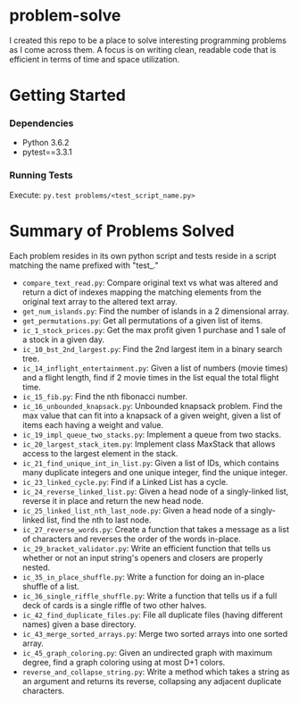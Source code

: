# problem-solve
I created this repo to be a place to solve interesting programming problems as I come across them. A focus is on writing clean, readable code that is efficient in terms of time and space utilization.

# Getting Started
### Dependencies
* Python 3.6.2
* pytest==3.3.1

### Running Tests
Execute: `py.test problems/<test_script_name.py>`

# Summary of Problems Solved
Each problem resides in its own python script and tests reside in a script matching the name prefixed with "test_."
* `compare_text_read.py`: Compare original text vs what was altered and return a dict of indexes mapping the matching elements from the original text array to the altered text array.
* `get_num_islands.py`: Find the number of islands in a 2 dimensional array.
* `get_permutations.py`: Get all permutations of a given list of items.
* `ic_1_stock_prices.py`: Get the max profit given 1 purchase and 1 sale of a stock in a given day.
* `ic_10_bst_2nd_largest.py`: Find the 2nd largest item in a binary search tree.
* `ic_14_inflight_entertainment.py`: Given a list of numbers (movie times) and a flight length, find if 2 movie times in the list equal the total flight time.
* `ic_15_fib.py`: Find the nth fibonacci number.
* `ic_16_unbounded_knapsack.py`: Unbounded knapsack problem. Find the max value that can fit into a knapsack of a given weight, given a list of items each having a weight and value.
* `ic_19_impl_queue_two_stacks.py`: Implement a queue from two stacks.
* `ic_20_largest_stack_item.py`: Implement class MaxStack that allows access to the largest element in the stack.
* `ic_21_find_unique_int_in_list.py`: Given a list of IDs, which contains many duplicate integers and one unique integer, find the unique integer.
* `ic_23_linked_cycle.py`: Find if a Linked List has a cycle.
* `ic_24_reverse_linked_list.py`: Given a head node of a singly-linked list, reverse it in place and return the new head node.
* `ic_25_linked_list_nth_last_node.py`: Given a head node of a singly-linked list, find the nth to last node.
* `ic_27_reverse_words.py`: Create a function that takes a message as a list of characters and reverses the order of the words in-place.
* `ic_29_bracket_validator.py`: Write an efficient function that tells us whether or not an input string's openers and closers are properly nested.
* `ic_35_in_place_shuffle.py`: Write a function for doing an in-place shuffle of a list.
* `ic_36_single_riffle_shuffle.py`: Write a function that tells us if a full deck of cards is a single riffle of two other halves.
* `ic_42_find_duplicate_files.py`: File all duplicate files (having different names) given a base directory.
* `ic_43_merge_sorted_arrays.py`: Merge two sorted arrays into one sorted array.
* `ic_45_graph_coloring.py`: Given an undirected graph with maximum degree, find a graph coloring using at most D+1 colors.
* `reverse_and_collapse_string.py`: Write a method which takes a string as an argument and returns its reverse, collapsing any adjacent duplicate characters.
